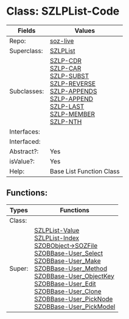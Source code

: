 
# Class:	SZLPList-Code

| Fields | Values |
| --------- | --------- |
| Repo: | [soz-live](/repos/soz-live.html) |
| Superclass: | [SZLPList](SZLPList.html) |
| Subclasses: | [SZLP-CDR](SZLP-CDR.html) <br> [SZLP-CAR](SZLP-CAR.html) <br> [SZLP-SUBST](SZLP-SUBST.html) <br> [SZLP-REVERSE](SZLP-REVERSE.html) <br> [SZLP-APPENDS](SZLP-APPENDS.html) <br> [SZLP-APPEND](SZLP-APPEND.html) <br> [SZLP-LAST](SZLP-LAST.html) <br> [SZLP-MEMBER](SZLP-MEMBER.html) <br> [SZLP-NTH](SZLP-NTH.html) |
| Interfaces: |  |
| Interfaced: |  |
| Abstract?: | Yes |
| isValue?: | Yes |
| Help: | Base List Function Class |


## Functions:

| Types | Functions |
| --------- | --------- |
| Class: |  |
| Super: | [SZLPList-Value](SZLPList.html) <br> [SZLPList-Index](SZLPList.html) <br> [SZOBObject->SOZFile](SZOBObject.html) <br> [SZOBBase-User_Select](SZOBBase.html) <br> [SZOBBase-User_Make](SZOBBase.html) <br> [SZOBBase-User_Method](SZOBBase.html) <br> [SZOBBase-User_ObjectKey](SZOBBase.html) <br> [SZOBBase-User_Edit](SZOBBase.html) <br> [SZOBBase-User_Clone](SZOBBase.html) <br> [SZOBBase-User_PickNode](SZOBBase.html) <br> [SZOBBase-User_PickModel](SZOBBase.html) |


